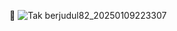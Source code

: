 💝
![Tak berjudul82_20250109223307](https://github.com/user-attachments/assets/b1dcd8cd-2b04-46a9-b75e-65ef698d4301)

